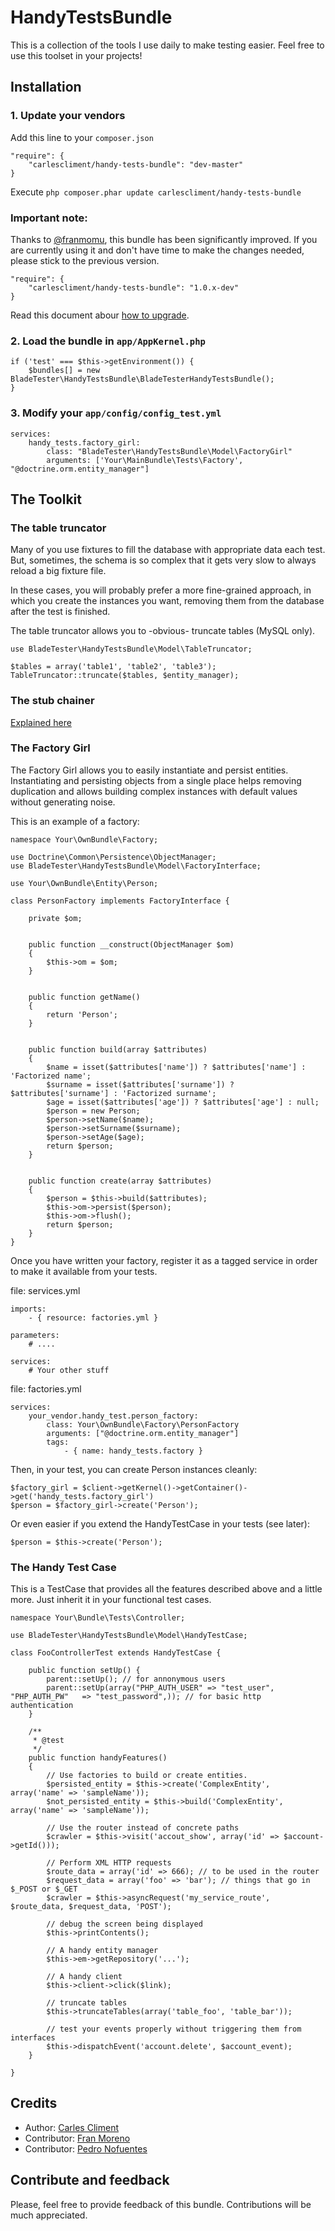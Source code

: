 HandyTestsBundle
==================

This is a collection of the tools I use daily to make testing easier. Feel free to use this toolset in your projects!




## Installation

### 1. Update your vendors

Add this line to your `composer.json`

    "require": {
        "carlescliment/handy-tests-bundle": "dev-master"
    }

Execute `php composer.phar update carlescliment/handy-tests-bundle`

### Important note:
Thanks to [@franmomu][franmomu], this bundle has been significantly improved. If you are currently using it and don't have time to make the changes needed, please stick to the previous version.

    "require": {
        "carlescliment/handy-tests-bundle": "1.0.x-dev"
    }

Read this document abour [how to upgrade](/UPGRADE-1.1.md/).


### 2. Load the bundle in `app/AppKernel.php`
    if ('test' === $this->getEnvironment()) {
        $bundles[] = new BladeTester\HandyTestsBundle\BladeTesterHandyTestsBundle();
    }

### 3. Modify your `app/config/config_test.yml`

    services:
        handy_tests.factory_girl:
            class: "BladeTester\HandyTestsBundle\Model\FactoryGirl"
            arguments: ['Your\MainBundle\Tests\Factory', "@doctrine.orm.entity_manager"]


## The Toolkit

### The table truncator
Many of you use fixtures to fill the database with appropriate data each test. But, sometimes, the schema is so complex that it gets very slow to always reload a big fixture file.

In these cases, you will probably prefer a more fine-grained approach, in which you create the instances you want, removing them from the database after the test is finished.

The table truncator allows you to -obvious- truncate tables (MySQL only).

    use BladeTester\HandyTestsBundle\Model\TableTruncator;

    $tables = array('table1', 'table2', 'table3');
    TableTruncator::truncate($tables, $entity_manager);


### The stub chainer
[Explained here][stubchainer]

### The Factory Girl
The Factory Girl allows you to easily instantiate and persist entities. Instantiating and persisting objects from a single place helps removing duplication and allows building complex instances with default values without generating noise.


This is an example of a factory:

    namespace Your\OwnBundle\Factory;

    use Doctrine\Common\Persistence\ObjectManager;
    use BladeTester\HandyTestsBundle\Model\FactoryInterface;

    use Your\OwnBundle\Entity\Person;

    class PersonFactory implements FactoryInterface {

        private $om;


        public function __construct(ObjectManager $om)
        {
            $this->om = $om;
        }


        public function getName()
        {
            return 'Person';
        }


        public function build(array $attributes)
        {
            $name = isset($attributes['name']) ? $attributes['name'] : 'Factorized name';
            $surname = isset($attributes['surname']) ? $attributes['surname'] : 'Factorized surname';
            $age = isset($attributes['age']) ? $attributes['age'] : null;
            $person = new Person;
            $person->setName($name);
            $person->setSurname($surname);
            $person->setAge($age);
            return $person;
        }


        public function create(array $attributes)
        {
            $person = $this->build($attributes);
            $this->om->persist($person);
            $this->om->flush();
            return $person;
        }
    }


Once you have written your factory, register it as a tagged service in order to make it available from your tests.

file: services.yml

    imports:
        - { resource: factories.yml }

    parameters:
        # ....

    services:
        # Your other stuff

file: factories.yml

    services:
        your_vendor.handy_test.person_factory:
            class: Your\OwnBundle\Factory\PersonFactory
            arguments: ["@doctrine.orm.entity_manager"]
            tags:
                - { name: handy_tests.factory }



Then, in your test, you can create Person instances cleanly:


    $factory_girl = $client->getKernel()->getContainer()->get('handy_tests.factory_girl')
    $person = $factory_girl->create('Person');


Or even easier if you extend the HandyTestCase in your tests (see later):

    $person = $this->create('Person');



### The Handy Test Case

This is a TestCase that provides all the features described above and a little more. Just inherit it in your functional test cases.


    namespace Your\Bundle\Tests\Controller;

    use BladeTester\HandyTestsBundle\Model\HandyTestCase;

    class FooControllerTest extends HandyTestCase {

        public function setUp() {
            parent::setUp(); // for annonymous users
            parent::setUp(array("PHP_AUTH_USER" => "test_user", "PHP_AUTH_PW"   => "test_password",)); // for basic http authentication
        }

        /**
         * @test
         */
        public function handyFeatures()
        {
            // Use factories to build or create entities.
            $persisted_entity = $this->create('ComplexEntity', array('name' => 'sampleName'));
            $not_persisted_entity = $this->build('ComplexEntity', array('name' => 'sampleName'));

            // Use the router instead of concrete paths
            $crawler = $this->visit('accout_show', array('id' => $account->getId()));

            // Perform XML HTTP requests
            $route_data = array('id' => 666); // to be used in the router
            $request_data = array('foo' => 'bar'); // things that go in $_POST or $_GET
            $crawler = $this->asyncRequest('my_service_route', $route_data, $request_data, 'POST');

            // debug the screen being displayed
            $this->printContents();

            // A handy entity manager
            $this->em->getRepository('...');

            // A handy client
            $this->client->click($link);

            // truncate tables
            $this->truncateTables(array('table_foo', 'table_bar'));

            // test your events properly without triggering them from interfaces
            $this->dispatchEvent('account.delete', $account_event);
        }

    }



## Credits

* Author: [Carles Climent][carlescliment]
* Contributor: [Fran Moreno][franmomu]
* Contributor: [Pedro Nofuentes][pedronofuentes]


## Contribute and feedback

Please, feel free to provide feedback of this bundle. Contributions will be much appreciated.



[carlescliment]: https://github.com/carlescliment
[franmomu]: https://github.com/franmomu
[pedronofuentes]: https://github.com/pedronofuentes
[stubchainer]: https://github.com/carlescliment/BladeTester/tree/master/ChainedStubsBundle
